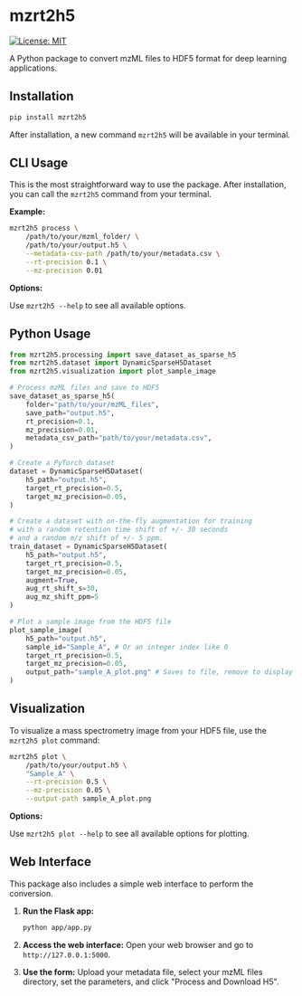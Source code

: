 # mzrt2h5

[![License: MIT](https://img.shields.io/badge/License-MIT-yellow.svg)](https://opensource.org/licenses/MIT)

A Python package to convert mzML files to HDF5 format for deep learning applications.

## Installation

```bash
pip install mzrt2h5
```

After installation, a new command `mzrt2h5` will be available in your terminal.

## CLI Usage

This is the most straightforward way to use the package. After installation, you can call the `mzrt2h5` command from your terminal.

**Example:**

```bash
mzrt2h5 process \
    /path/to/your/mzml_folder/ \
    /path/to/your/output.h5 \
    --metadata-csv-path /path/to/your/metadata.csv \
    --rt-precision 0.1 \
    --mz-precision 0.01
```

**Options:**

Use `mzrt2h5 --help` to see all available options.

## Python Usage

```python
from mzrt2h5.processing import save_dataset_as_sparse_h5
from mzrt2h5.dataset import DynamicSparseH5Dataset
from mzrt2h5.visualization import plot_sample_image

# Process mzML files and save to HDF5
save_dataset_as_sparse_h5(
    folder="path/to/your/mzML_files",
    save_path="output.h5",
    rt_precision=0.1,
    mz_precision=0.01,
    metadata_csv_path="path/to/your/metadata.csv",
)

# Create a PyTorch dataset
dataset = DynamicSparseH5Dataset(
    h5_path="output.h5",
    target_rt_precision=0.5,
    target_mz_precision=0.05,
)

# Create a dataset with on-the-fly augmentation for training
# with a random retention time shift of +/- 30 seconds
# and a random m/z shift of +/- 5 ppm.
train_dataset = DynamicSparseH5Dataset(
    h5_path="output.h5",
    target_rt_precision=0.5,
    target_mz_precision=0.05,
    augment=True,
    aug_rt_shift_s=30,
    aug_mz_shift_ppm=5
)

# Plot a sample image from the HDF5 file
plot_sample_image(
    h5_path="output.h5",
    sample_id="Sample_A", # Or an integer index like 0
    target_rt_precision=0.5,
    target_mz_precision=0.05,
    output_path="sample_A_plot.png" # Saves to file, remove to display interactively
)
```

## Visualization

To visualize a mass spectrometry image from your HDF5 file, use the `mzrt2h5 plot` command:

```bash
mzrt2h5 plot \
    /path/to/your/output.h5 \
    "Sample_A" \
    --rt-precision 0.5 \
    --mz-precision 0.05 \
    --output-path sample_A_plot.png
```

**Options:**

Use `mzrt2h5 plot --help` to see all available options for plotting.

## Web Interface

This package also includes a simple web interface to perform the conversion.

1.  **Run the Flask app:**
    ```bash
    python app/app.py
    ```

2.  **Access the web interface:**
    Open your web browser and go to `http://127.0.0.1:5000`.

3.  **Use the form:**
    Upload your metadata file, select your mzML files directory, set the parameters, and click "Process and Download H5".
